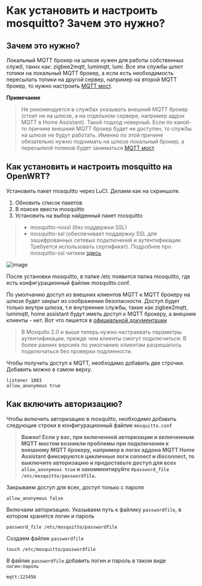 # Как установить и настроить mosquitto? Зачем это нужно?


## Зачем это нужно?
Локальный MQTT брокер на шлюзе нужен для работы собственных служб, таких как: zigbee2mqtt, lumimqtt, lumi. Все эти службы шлют топики на локальный MQTT брокер, а если есть необходимость пересылать топики на другой сервер, например на второй MQTT брокер, то нужно настроить [MQTT мост](https://github.com/DivanX10/Openwrt-scripts-for-gateway-zhwg11lm/wiki/MQTT-мост).

**Примечание**

> Не рекомендуется в службах указывать внешний MQTT брокер (стоит не на шлюзе, а на отдельном сервере, например аддон MQTT в Home Assistant). Такой подход неверный. Если по какой-то причине внешний MQTT брокер будет не доступен, то службы на шлюзе не будут работать. Именно по этой причине обязательно нужно поднимать на шлюзе локальный брокер, а пересылкой топиков будет заниматься [MQTT мост](https://github.com/DivanX10/Openwrt-scripts-for-gateway-zhwg11lm/wiki/MQTT-мост).



## Как установить и настроить mosquitto на OpenWRT?
Установить пакет mosquitto через LuCI. Делаем как на скриншоте.

1. Обновить список пакетов
1. В поиске ввести mosquitto
1. Установить на выбор найденный пакет mosquitto
>   * mosquitto-nossl (без поддержки SSL)
>   * mosquitto-ssl (обеспечивает поддержку SSL для зашифрованных сетевых подключений и аутентификации. Требуется использовать сертификат). Подробнее про mosquitto-ssl читаем [здесь](https://mosquitto.org/man/mosquitto-tls-7.html)

![image](https://user-images.githubusercontent.com/64090632/143299517-4ea4e58e-8930-4718-85c2-71db66499aad.png)


После установки mosquitto, в папке /etc появится папка mosquitto, где есть конфигурационный файлик mosquitto.conf. 

По умолчанию доступ из внешних клиентов MQTT к MQTT брокеру на шлюзе будет закрыт из соображении безопасности. Доступ будет только внутри шлюза, т.е внутренние службы, такие как zigbee2mqtt, lumimqtt, home assistant будут иметь доступ к MQTT брокеру, а внешние клиенты - нет. Вот что пишется в [официальной документации](https://mosquitto.org/documentation/authentication-methods/)
> В Mosquito 2.0 и выше теперь нужно настраивать параметры аутентификации, прежде чем клиенты смогут подключиться. В более ранних версиях по умолчанию клиентам разрешалось подключаться без проверки подлинности.

Чтобы получить доступ к MQTT, необходимо добавить две строчки. Добавить можно в самом верху. 
```
listener 1883
allow_anonymous true
```

## Как включить авторизацию?

Чтобы включить авторизацию в mosquitto, необходимо добавить следующие строки в конфигурационный файлик `mosquitto.conf`
> **Важно! Если у вас, при включенной авторизации и включенным MQTT мостом возникли проблемы при подключении к внешнему MQTT брокеру, например в логах аддона MQTT Home Assistant фиксируются цикличные логи connect и disconnect, то выключите авторизацию и предоставьте доступ для всех `allow_anonymous true` и закомментируйте `#password_file /etc/mosquitto/passwordfile`.**

Закрываем доступ для всех, доступ только с пароля 
```
allow_anonymous false
```

Включаем авторизацию. Указываем путь к файлику `passwordfile`, в котором хранятся логин и пароль
```
password_file /etc/mosquitto/passwordfile
```

Создаем файлик `passwordfile`
```
touch /etc/mosquitto/passwordfile
```
В файлик `passwordfile` добавить логин и пароль в таком виде `логин:пароль`
```
mqtt:123456
```
